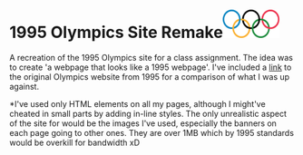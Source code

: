 <h1>1995 Olympics Site Remake<img src="olympic_rings.png" width="100" height="50"/> </h1>

A recreation of the 1995 Olympics site for a class assignment. The idea was to create 'a webpage that looks like a 1995 webpage'. I've included a [link](https://web.archive.org/web/19961223053702/http://www.olympic.org/) to the original Olympics website from 1995 for a comparison of what I was up against. 

&ast;I've used only HTML elements on all my pages, although I might've cheated in small parts by adding in-line styles. The only unrealistic aspect of the site for would be the images I've used, especially the banners on each page going to other ones. They are over 1MB which by 1995 standards would be overkill for bandwidth xD

